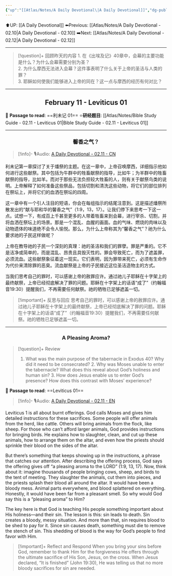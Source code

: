 ```yaml
---
{"up":"[[Atlas/Notes/A Daily Devotional\|A Daily Devotional]]","dg-publish":true,"permalink":"/atlas/notes/a-daily-devotional-02-11/","dgPassFrontmatter":true}
---
```


 ⬆️UP: [[A Daily Devotional]]
⬅️Previous: [[Atlas/Notes/A Daily Devotional - 02.10\|A Daily Devotional - 02.10]]
➡️Next: [[Atlas/Notes/A Daily Devotional - 02.12\|A Daily Devotional - 02.12]]

---

> [!question]+ 回顾昨天的内容
> 1.⁠ ⁠在《出埃及记》40章中，会幕的主要功能是什么？为什么会幕需要分别为圣？  
> 2.⁠ ⁠为什么摩西无法进入会幕？这件事表明了什么关于上帝的圣洁与人类的罪？  
> 3.⁠ ⁠耶稣如何使我们能够进入上帝的同在？这一点与摩西的经历有何对比？  


---
## <center>February 11 - Leviticus 01</center>

📖 **Passage to read**: ==利未记 01==
⭐**研经题目**: [[Atlas/Notes/Bible Study Guide - 02.11 - Leviticus 01\|Bible Study Guide - 02.11 - Leviticus 01]]

---
### <center>馨香之气？</center>

> [!info]- 🎙️Audio: [A Daily Devotional - 02.11 - CN]()

利未记第一章探讨了关于燔祭的主题。在这一章中，上帝召唤摩西，详细指示他如何进行这些献祭。其中包括为牛群中的牲畜献祭的指导，比如牛；为羊群中的牲畜献祭的指导，比如羊。而对于那些无法负担较大牲畜的人，则有关于献祭鸟类的说明。上帝解释了如何准备这些祭品，包括切割和清洗这些动物，将它们的部位排列在祭坛上，并将它们的血洒在祭坛的四周。

这一章中有一个引人注目的短语，你会在每组指示的结尾注意到。这是描述燔祭所散发出的“献与耶和华的馨香之气”（1:9，13，17）。让我们停下来思考一下这一点。试想一下，有成百上千甚至更多的人带着牲畜来到会幕，进行宰杀、切割，并将血洒在祭坛上的场景。那是一个混乱、血腥的画面。血的气味、燃烧的肉味以及动物遗体的味道绝不会令人愉悦。那么，为什么上帝称其为“馨香之气”？祂为什么要求祂的子民这样做呢？

上帝在教导祂的子民一个深刻的真理：祂的圣洁和我们的罪孽。罪是严重的。它不是洁净或简单的，而是混乱、昂贵且具毁灭性的。罪会导致死亡，而为了遮盖罪，必须流血。这些献祭象征着这一现实。它们表明，因为罪带来死亡，必须有生命作为代价来清除罪的恶臭。流血献祭是上帝的子民接近这位圣洁造物主的方式。

当我们思考自己的罪时，可以感谢上帝的赦罪应许。通过祂儿子耶稣在十字架上的最终献祭，上帝已经彻底解决了罪的问题。耶稣在十字架上的话语“成了”（约翰福音19:30）提醒我们，不再需要任何献祭。祂的牺牲已足够遮盖一切。

> [!important]+ 反思与回应
思考自己的罪时，可以感谢上帝的赦罪应许。通过祂儿子耶稣在十字架上的最终献祭，上帝已经彻底解决了罪的问题。耶稣在十字架上的话语“成了”（约翰福音19:30）提醒我们，不再需要任何献祭。祂的牺牲已足够遮盖一切。



---
### <center>A Pleasing Aroma?</center>

> [!question]+ Review
> 1. What was the main purpose of the tabernacle in Exodus 40? Why did it need to be consecrated?
> 2.⁠ ⁠Why was Moses unable to enter the tabernacle? What does this reveal about God’s holiness and human sin?
> 3.⁠ ⁠How does Jesus enable us to enter God’s presence? How does this contrast with Moses’ experience?

📖 **Passage to read**: ==Leviticus 01==

> [!info]- 🎙️Audio: [A Daily Devotional - 02.11 - EN]()  

Leviticus 1 is all about burnt offerings. God calls Moses and gives him detailed instructions for these sacrifices. Some people will offer animals from the herd, like cattle. Others will bring animals from the flock, like sheep. For those who can’t afford larger animals, God provides instructions for bringing birds. He explains how to slaughter, clean, and cut up these animals, how to arrange them on the altar, and even how the priests should sprinkle their blood on the sides of the altar.

But there’s something that keeps showing up in the instructions, a phrase that catches our attention. After describing the offering process, God says the offering gives off “a pleasing aroma to the LORD” (1:9, 13, 17). Now, think about it: imagine thousands of people bringing cows, sheep, and birds to the tent of meeting. They slaughter the animals, cut them into pieces, and the priests splash their blood all around the altar. It would have been a bloody mess. Animal parts everywhere, and blood splattered on everything. Honestly, it would have been far from a pleasant smell. So why would God say this is a “pleasing aroma” to Him?

The key here is that God is teaching His people something important about His holiness—and their sin. The lesson is this: sin leads to death. Sin creates a bloody, messy situation. And more than that, sin requires blood to be shed to pay for it. Since sin causes death, something must die to remove the stench of sin. This shedding of blood is the way for God’s people to find favor with Him.

> [!important]+ Reflect and Respond
When you bring your sins before God, remember to thank Him for the forgiveness He offers through the ultimate sacrifice of His Son, Jesus, on the cross. When Jesus declared, “It is finished” (John 19:30), He was telling us that no more bloody sacrifices for sin are needed.
























